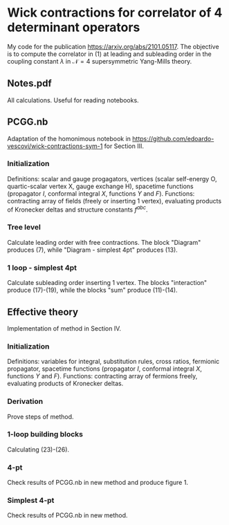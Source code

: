# Wick contractions for correlator of 4 determinant operators
My code for the publication https://arxiv.org/abs/2101.05117. The objective is to compute the correlator in (1) at leading and subleading order in the coupling constant $\lambda$ in $\mathcal{N}=4$ supersymmetric Yang-Mills theory.

## Notes.pdf
All calculations. Useful for reading notebooks.

## PCGG.nb
Adaptation of the homonimous notebook in https://github.com/edoardo-vescovi/wick-contractions-sym-1 for Section III.

### Initialization
Definitions: scalar and gauge progagators, vertices (scalar self-energy O, quartic-scalar vertex X, gauge exchange H), spacetime functions (propagator $I$, conformal integral $X$, functions $Y$ and $F$).
Functions: contracting array of fields (freely or inserting 1 vertex), evaluating products of Kronecker deltas and structure constants $f^{abc}$.

### Tree level
Calculate leading order with free contractions. The block "Diagram" produces (7), while "Diagram - simplest 4pt" produces (13).

### 1 loop - simplest 4pt
Calculate subleading order inserting 1 vertex. The blocks "interaction" produce (17)-(19), while the blocks "sum" produce (11)-(14).

## Effective theory
Implementation of method in Section IV.

### Initialization
Definitions: variables for integral, substitution rules, cross ratios, fermionic propagator, spacetime functions (propagator $I$, conformal integral $X$, functions $Y$ and $F$).
Functions: contracting array of fermions freely, evaluating products of Kronecker deltas.

### Derivation
Prove steps of method.

### 1-loop building blocks
Calculating (23)-(26).

### 4-pt
Check results of PCGG.nb in new method and produce figure 1.

### Simplest 4-pt
Check results of PCGG.nb in new method.
